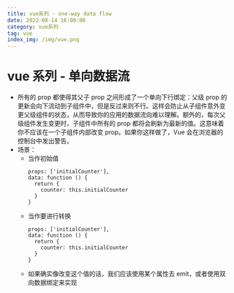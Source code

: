 ```yaml
---
title: vue系列 - one-way data flow
date: 2022-08-14 16:00:00
category: vue系列
tag: vue
index_img: /img/vue.png
---
```


# vue 系列 - 单向数据流

- 所有的 prop 都使得其父子 prop 之间形成了一个单向下行绑定：父级 prop 的更新会向下流动到子组件中，但是反过来则不行。这样会防止从子组件意外变更父级组件的状态，从而导致你的应用的数据流向难以理解。额外的，每次父级组件发生变更时，子组件中所有的 prop 都将会刷新为最新的值。这意味着你不应该在一个子组件内部改变 prop。如果你这样做了，Vue 会在浏览器的控制台中发出警告。
- 场景：
  - 当作初始值
    ```
    props: ['initialCounter'],
    data: function () {
      return {
        counter: this.initialCounter
      }
    }
    ```
  - 当作要进行转换
    ```
    props: ['initialCounter'],
    data: function () {
      return {
        counter: this.initialCounter
      }
    }
    ```
  - 如果确实像改变这个值的话，我们应该使用某个属性去 emit，或者使用双向数据绑定来实现
